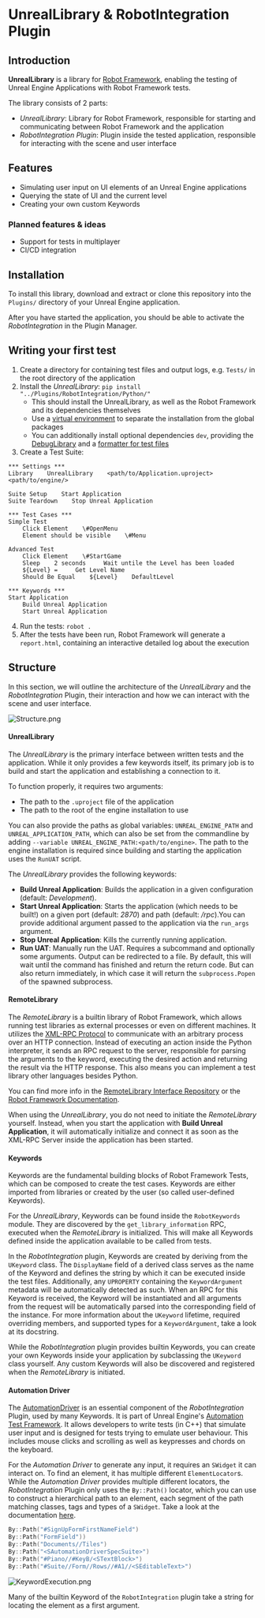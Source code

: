 ﻿# UnrealLibrary & RobotIntegration Plugin

## Introduction

**UnrealLibrary** is a library for [Robot Framework](https://robotframework.org/), enabling the testing of Unreal Engine
Applications with Robot Framework tests.

The library consists of 2 parts:

- *UnrealLibrary*: Library for Robot Framework, responsible for starting and communicating between Robot Framework and
  the application
- *RobotIntegration Plugin*: Plugin inside the tested application, responsible for interacting with the scene and user
  interface

## Features

- Simulating user input on UI elements of an Unreal Engine applications
- Querying the state of UI and the current level
- Creating your own custom Keywords

### Planned features & ideas

- Support for tests in multiplayer
- CI/CD integration

## Installation

To install this library, download and extract or clone this repository into the `Plugins/` directory of your Unreal
Engine application.

After you have started the application, you should be able to activate the *RobotIntegration* in the Plugin Manager.

## Writing your first test

1) Create a directory for containing test files and output logs, e.g. `Tests/` in the root directory of the application
2) Install the *UnrealLibrary*: `pip install "../Plugins/RobotIntegration/Python/"`
    - This should install the UnrealLibrary, as well as the Robot Framework and its dependencies themselves
    - Use a [virtual environment](https://docs.python.org/3/library/venv.html) to separate the installation from the
      global packages
    - You can additionally install optional dependencies `dev`, providing the
      [DebugLibrary](https://pypi.org/project/robotframework-debuglibrary/) and
      a [formatter for test files](https://pypi.org/project/robotframework-tidy/)
3) Create a Test Suite:

```RobotFramework
*** Settings ***
Library    UnrealLibrary    <path/to/Application.uproject>    <path/to/engine/>

Suite Setup    Start Application
Suite Teardown    Stop Unreal Application

*** Test Cases ***
Simple Test
    Click Element    \#OpenMenu
    Element should be visible    \#Menu
    
Advanced Test
    Click Element    \#StartGame
    Sleep    2 seconds     Wait untile the Level has been loaded
    ${Level} =     Get Level Name
    Should Be Equal    ${Level}    DefaultLevel

*** Keywords ***
Start Application
    Build Unreal Application
    Start Unreal Application
```

4) Run the tests: `robot .`
5) After the tests have been run, Robot Framework will generate a `report.html`, containing an interactive detailed log
   about the execution

## Structure

In this section, we will outline the architecture of the *UnrealLibrary* and the *RobotIntegration* Plugin, their
interaction and how we can interact with the scene and user interface.

![Structure.png](Docs/Diagrams/Structure.png)

#### UnrealLibrary

The *UnrealLibrary* is the primary interface between written tests and the application. While it only provides a few
keywords itself, its primary job is to build and start the application and establishing a connection to it.

To function properly, it requires two arguments:

- The path to the `.uproject` file of the application
- The path to the root of the engine installation to use

You can also provide the paths as global variables: `UNREAL_ENGINE_PATH` and `UNREAL_APPLICATION_PATH`, which can also
be set from the commandline by adding `--variable UNREAL_ENGINE_PATH:<path/to/engine>`. The path to the engine
installation is required since building and starting the application uses the `RunUAT` script.

The *UnrealLibrary* provides the following keywords:

- **Build Unreal Application**: Builds the application in a given configuration (default: *Development*).
- **Start Unreal Application**: Starts the application (which needs to be built!) on a given port (default: *2870*) and
  path (default: */rpc*).You can provide additional argument passed to the application via the `run_args` argument.
- **Stop Unreal Application**: Kills the currently running application.
- **Run UAT**: Manually run the UAT. Requires a subcommand and optionally some arguments. Output can be redirected to a
  file. By default, this will wait until the command has finished and return the return code. But can also return
  immediately, in which case it will return the `subprocess.Popen` of the spawned subprocess.

#### RemoteLibrary

The *RemoteLibrary* is a builtin library of Robot Framework, which allows running test libraries as external processes
or even on different machines. It utilizes the [XML-RPC Protocol](https://xmlrpc.com/) to communicate with an arbitrary
process over an HTTP connection. Instead of executing an action inside the Python interpreter, it sends an RPC request
to the server, responsible for parsing the arguments to the keyword, executing the desired action and returning the
result via the HTTP response. This also means you can implement a test library other languages besides Python.

You can find more info in the [RemoteLibrary Interface Repository](https://github.com/robotframework/RemoteInterface)
or the
[Robot Framework Documentation](https://robotframework.org/robotframework/latest/RobotFrameworkUserGuide.html#remote-library-interface).

When using the *UnrealLibrary*, you do not need to initiate the *RemoteLibrary* yourself. Instead, when you start the
application with **Build Unreal Application**, it will automatically initialize and connect it as soon as the XML-RPC
Server inside the application has been started.

#### Keywords

Keywords are the fundamental building blocks of Robot Framework Tests, which can be composed to create the test cases.
Keywords are either imported from libraries or created by the user (so called user-defined Keywords).

For the *UnrealLibrary*, Keywords can be found inside the `RobotKeywords` module. They are discovered by the
`get_library_information` RPC, executed when the *RemoteLibrary* is initialized. This will make all Keywords defined
inside the application available to be called from tests.

In the *RobotIntegration* plugin, Keywords are created by deriving from the `UKeyword` class. The `DisplayName`  field
of a derived class serves as the name of the Keyword and defines the string by which it can be executed inside the test
files. Additionally, any `UPROPERTY` containing the `KeywordArgument` metadata will be automatically detected as such.
When an RPC for this Keyword is received, the Keyword will be instantiated and all arguments from the request will be
automatically parsed into the corresponding field of the instance. For more information about the `UKeyword` lifetime,
required overriding members, and supported types for a `KeywordArgument`, take a look at its docstring.

While the *RobotIntegration* plugin provides builtin Keywords, you can create your own Keywords inside your application
by subclassing the `UKeyword` class yourself. Any custom Keywords will also be discovered and registered when the
*RemoteLibrary* is initiated.

#### Automation Driver

The [AutomationDriver](https://dev.epicgames.com/documentation/en-us/unreal-engine/automation-driver-in-unreal-engine)
is an essential component of the *RobotIntegration* Plugin, used by many Keywords. It is part of Unreal
Engine's [Automation Test Framework](https://dev.epicgames.com/documentation/en-us/unreal-engine/automation-test-framework-in-unreal-engine).
It allows developers to write tests (in C++) that simulate user input and is designed for tests trying to emulate user
behaviour. This includes mouse clicks and scrolling as well as keypresses and chords on the keyboard.

For the *Automation Driver* to generate any input, it requires an `SWidget` it can interact on. To find an element, it
has multiple different `ElementLocator`s. While the *Automation Driver* provides multiple different locators, the
*RobotIntegration* Plugin only uses the `By::Path()` locator, which you can use to construct a hierarchical path to an
element, each segment of the path matching classes, tags and types of a `SWidget`. Take a look at the
documentation [here](https://dev.epicgames.com/documentation/en-us/unreal-engine/automation-driver-in-unreal-engine#by::path()).

```c++
By::Path("#SignUpFormFirstNameField")
By::Path("FormField"))
By::Path("Documents//Tiles")
By::Path("<SAutomationDriverSpecSuite>")
By::Path("#Piano//#KeyB/<STextBlock>")
By::Path("#Suite//Form//Rows//#A1//<SEditableText>")
```

![KeywordExecution.png](Docs/Diagrams/KeywordExecution.png)

Many of the builtin Keyword of the `RobotIntegration` plugin take a string for locating the element as a first argument.

